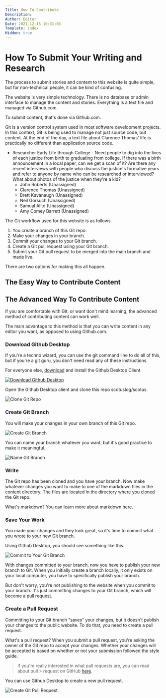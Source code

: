 ```yaml
---
Title: How To Contribute
Description: 
Author: Editor
Date: 2021-12-15 10:31:03
Template: index
Hidden: true
---
```

# How To Submit Your Writing and Research

The process to submit stories and content to this website is quite simple, but for non-technical people, it can be kind of confusing.

The website is very simple technology. There is no database or admin interface to manage the content and stories. Everything is a text file and managed via Github.com.

To submit content, that's done via Github.com.

Git is a version control system used in most software development projects. In this context, Git is being used to manage not just source code, but content. At the end of the day, a text file about Clarence Thomas' life is practically no different than application source code.

* Researcher Early Life through College - Need people to dig into the lives of each justice from birth to graduating from college. If there was a birth announcement in a local paper, can we get a scan of it? Are there any recent interviews with people who discuss the justice's formative years and refer to anyone by name who can be researched or interviewed? What about photos of the justice when they're a kid?
    * John Roberts (Unassigned)
    * Clarence Thomas (Unassigned)
    * Brett Kavanaugh (Unassigned)
    * Neil Gorsuch (Unassigned)
    * Samual Alito (Unassigned)
    * Amy Comey Barrett (Unassigned)

The Git workflow used for this website is as follows.
  1. You create a branch of this Git repo.
  2. Make your changes in your branch.
  3. Commit your changes to your Git branch.
  4. Create a Git pull request using your Git branch.
  5. Submit your Git pull request to be merged into the main branch and made live.

There are two options for making this all happen. 

## The Easy Way to Contribute Content

## The Advanced Way To Contribute Content
If you are comfortable with Git, or want don't mind learning, the advanced method of contributing content can work well.

The main advantage to this method is that you can write content in any editor you want, as opposed to using Github.com.

### Download Github Desktop
If you're a techno wizard, you can use the git command line to do all of this, but if you're a git guru, you don't need read any of these instructions.

For everyone else, [download](https://desktop.github.com/ "Download Github Desktop") and install the Github Desktop Client

[![Download Github Desktop](%assets_url%/git-desktop-icon.svg)](https://desktop.github.com/ "Download Github Desktop")

Open the Github Desktop client and clone this repo scotuslog/scotus.

![Clone Git Repo](%assets_url%/git-contribute-clone.png)

### Create Git Branch
You will make your changes in your own branch of this Git repo.

![Create Git Branch](%assets_url%/git-contribute-branch.png)

You can name your branch whatever you want, but it's good practice to make it meaningful.

![Name Git Branch](%assets_url%/git-contribute-name.png)

### Write
The Git repo has been cloned and you have your branch. Now make whatever changes you want to make to one of the markdown files in the content directory. The files are located in the directory where you cloned the Git repo.

What's markdown? You can learn more about markdown [here](https://www.markdownguide.org).

### Save Your Work
You made your changes and they look great, so it's time to commit what you wrote to your new Git branch.

Using Github Desktop, you should see something like this.

![Commit to Your Git Branch](%assets_url%/git-contribute-commit.png)

With changes committed to your branch, now you have to publish your new branch to Git. When you initially create a branch locally, it only exists on your local computer, you have to specifically publish your branch. 

But don't worry, you're not publishing to the website when you commit to your branch. It's just committing changes to your Git branch, which will become a pull request.

### Create a Pull Request
Committing to your Git branch "saves" your changes, but it doesn't publish your changes to the public website. To do that, you need to create a pull request.

What's a pull request? When you submit a pull request, you're asking the owner of the Git repo to accept your changes. Whether your changes will be accepted is based on whether or not your submission followed the style guide.

> If you're really interested in what pull requests are, you can read about pull > request on GitHub [here](https://docs.github.com/en/pull-requests/collaborating-with-pull-requests/proposing-changes-to-your-work-with-pull-requests/about-pull-requests).

You can use Github Desktop to create a new pull request.

![Create Git Pull Request](%assets_url%/git-contribute-create-pr.png)